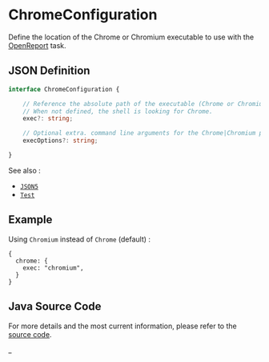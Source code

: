# ChromeConfiguration

Define the location of the Chrome or Chromium executable to use with the [OpenReport](tasks/OpenReport.md) task.

## JSON Definition

```typescript
interface ChromeConfiguration {

    // Reference the absolute path of the executable (Chrome or Chromium) to launch. 
    // When not defined, the shell is looking for Chrome.
    exec?: string;

    // Optional extra. command line arguments for the Chrome|Chromium process.
    execOptions?: string;

}
```

See also :

- [`JSON5`](./JSON5.md)
- [`Test`](./Test.md)

## Example

Using `Chromium` instead of `Chrome` (default) :

```json5
{
  chrome: {
    exec: "chromium",
  }
}
```

## Java Source Code

For more details and the most current information, please refer to
the [source code](../../../src/main/java/ic3/analyticsops/test/task/reporting/AOChromeConfiguration.java).

_
